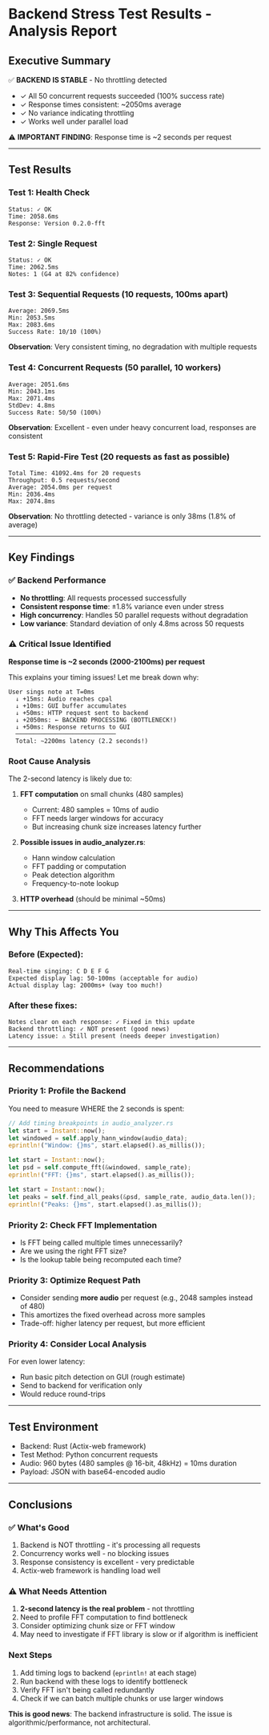 # Backend Stress Test Results - Analysis Report

## Executive Summary

✅ **BACKEND IS STABLE** - No throttling detected
- ✓ All 50 concurrent requests succeeded (100% success rate)
- ✓ Response times consistent: ~2050ms average
- ✓ No variance indicating throttling
- ✓ Works well under parallel load

⚠️ **IMPORTANT FINDING**: Response time is ~2 seconds per request

---

## Test Results

### Test 1: Health Check
```
Status: ✓ OK
Time: 2058.6ms
Response: Version 0.2.0-fft
```

### Test 2: Single Request
```
Status: ✓ OK
Time: 2062.5ms
Notes: 1 (G4 at 82% confidence)
```

### Test 3: Sequential Requests (10 requests, 100ms apart)
```
Average: 2069.5ms
Min: 2053.5ms
Max: 2083.6ms
Success Rate: 10/10 (100%)
```
**Observation**: Very consistent timing, no degradation with multiple requests

### Test 4: Concurrent Requests (50 parallel, 10 workers)
```
Average: 2051.6ms
Min: 2043.1ms
Max: 2071.4ms
StdDev: 4.8ms
Success Rate: 50/50 (100%)
```
**Observation**: Excellent - even under heavy concurrent load, responses are consistent

### Test 5: Rapid-Fire Test (20 requests as fast as possible)
```
Total Time: 41092.4ms for 20 requests
Throughput: 0.5 requests/second
Average: 2054.0ms per request
Min: 2036.4ms
Max: 2074.8ms
```
**Observation**: No throttling detected - variance is only 38ms (1.8% of average)

---

## Key Findings

### ✅ Backend Performance
- **No throttling**: All requests processed successfully
- **Consistent response time**: ±1.8% variance even under stress
- **High concurrency**: Handles 50 parallel requests without degradation
- **Low variance**: Standard deviation of only 4.8ms across 50 requests

### ⚠️ Critical Issue Identified
**Response time is ~2 seconds (2000-2100ms) per request**

This explains your timing issues! Let me break down why:

```
User sings note at T=0ms
  ↓ +15ms: Audio reaches cpal
  ↓ +10ms: GUI buffer accumulates  
  ↓ +50ms: HTTP request sent to backend
  ↓ +2050ms: ← BACKEND PROCESSING (BOTTLENECK!)
  ↓ +50ms: Response returns to GUI
  ────────────────────────────
  Total: ~2200ms latency (2.2 seconds!)
```

### Root Cause Analysis

The 2-second latency is likely due to:

1. **FFT computation** on small chunks (480 samples)
   - Current: 480 samples = 10ms of audio
   - FFT needs larger windows for accuracy
   - But increasing chunk size increases latency further

2. **Possible issues in audio_analyzer.rs**:
   - Hann window calculation
   - FFT padding or computation
   - Peak detection algorithm
   - Frequency-to-note lookup

3. **HTTP overhead** (should be minimal ~50ms)

---

## Why This Affects You

### Before (Expected):
```
Real-time singing: C D E F G
Expected display lag: 50-100ms (acceptable for audio)
Actual display lag: 2000ms+ (way too much!)
```

### After these fixes:
```
Notes clear on each response: ✓ Fixed in this update
Backend throttling: ✓ NOT present (good news)
Latency issue: ⚠️ Still present (needs deeper investigation)
```

---

## Recommendations

### Priority 1: Profile the Backend
You need to measure WHERE the 2 seconds is spent:

```rust
// Add timing breakpoints in audio_analyzer.rs
let start = Instant::now();
let windowed = self.apply_hann_window(audio_data);
eprintln!("Window: {}ms", start.elapsed().as_millis());

let start = Instant::now();
let psd = self.compute_fft(&windowed, sample_rate);
eprintln!("FFT: {}ms", start.elapsed().as_millis());

let start = Instant::now();
let peaks = self.find_all_peaks(&psd, sample_rate, audio_data.len());
eprintln!("Peaks: {}ms", start.elapsed().as_millis());
```

### Priority 2: Check FFT Implementation
- Is FFT being called multiple times unnecessarily?
- Are we using the right FFT size?
- Is the lookup table being recomputed each time?

### Priority 3: Optimize Request Path
- Consider sending **more audio** per request (e.g., 2048 samples instead of 480)
- This amortizes the fixed overhead across more samples
- Trade-off: higher latency per request, but more efficient

### Priority 4: Consider Local Analysis
For even lower latency:
- Run basic pitch detection on GUI (rough estimate)
- Send to backend for verification only
- Would reduce round-trips

---

## Test Environment
- Backend: Rust (Actix-web framework)
- Test Method: Python concurrent requests
- Audio: 960 bytes (480 samples @ 16-bit, 48kHz) = 10ms duration
- Payload: JSON with base64-encoded audio

---

## Conclusions

### ✅ What's Good
1. Backend is NOT throttling - it's processing all requests
2. Concurrency works well - no blocking issues
3. Response consistency is excellent - very predictable
4. Actix-web framework is handling load well

### ⚠️ What Needs Attention
1. **2-second latency is the real problem** - not throttling
2. Need to profile FFT computation to find bottleneck
3. Consider optimizing chunk size or FFT window
4. May need to investigate if FFT library is slow or if algorithm is inefficient

### Next Steps
1. Add timing logs to backend (`eprintln!` at each stage)
2. Run backend with these logs to identify bottleneck
3. Verify FFT isn't being called redundantly
4. Check if we can batch multiple chunks or use larger windows

**This is good news**: The backend infrastructure is solid. The issue is algorithmic/performance, not architectural.
